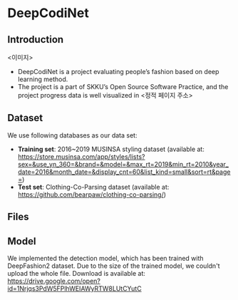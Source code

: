 # DeepCodiNet
## Introduction
<이미지>

* DeepCodiNet is a project evaluating people’s fashion based on deep learning method.
* The project is a part of SKKU’s Open Source Software Practice,
and the project progress data is well visualized in <정적 페이지 주소>

## Dataset

 We use following databases as our data set:
* **Training set**: 2016~2019 MUSINSA styling dataset (available at: https://store.musinsa.com/app/styles/lists?sex=&use_yn_360=&brand=&model=&max_rt=2019&min_rt=2010&year_date=2016&month_date=&display_cnt=60&list_kind=small&sort=rt&page=)
* **Test set**: Clothing-Co-Parsing dataset (available at: https://github.com/bearpaw/clothing-co-parsing/)

## Files


## Model

We implemented the detection model, which has been trained with DeepFashion2 dataset. 
Due to the size of the trained model, we couldn't upload the whole file.
Download is available at: https://drive.google.com/open?id=1Nrjqs3PdW5FPlhWEIAWyRTW8LUtCYutC



